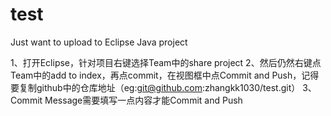 # test
Just want to upload to Eclipse Java project 

 
1、打开Eclipse，针对项目右键选择Team中的share project
2、然后仍然右键点Team中的add to index，再点commit，在视图框中点Commit and Push，记得要复制github中的仓库地址（eg:git@github.com:zhangkk1030/test.git）
3、Commit Message需要填写一点内容才能Commit and Push
